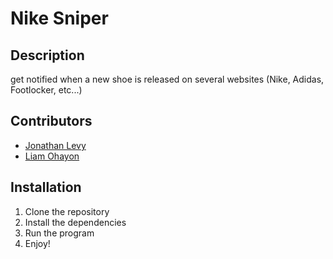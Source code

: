 # Nike Sniper

## Description
get notified when a new shoe is released on several websites (Nike, Adidas, Footlocker, etc...)

## Contributors
 - [Jonathan Levy]()
 - [Liam Ohayon]()

## Installation
1. Clone the repository
2. Install the dependencies
3. Run the program
4. Enjoy!
